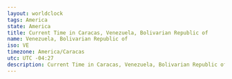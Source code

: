 ```yaml
---
layout: worldclock
tags: America
state: America
title: Current Time in Caracas, Venezuela, Bolivarian Republic of
name: Venezuela, Bolivarian Republic of
iso: VE
timezone: America/Caracas
utc: UTC -04:27
description: Current Time in Caracas, Venezuela, Bolivarian Republic of [Live], America. Live update now time in Caracas, timezone America/Caracas, UTC -04:27, Country ISO code & Current Local Time.
---
```


